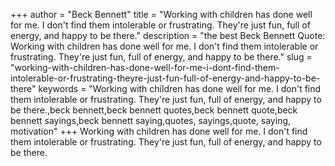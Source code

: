 +++
author = "Beck Bennett"
title = "Working with children has done well for me. I don't find them intolerable or frustrating. They're just fun, full of energy, and happy to be there."
description = "the best Beck Bennett Quote: Working with children has done well for me. I don't find them intolerable or frustrating. They're just fun, full of energy, and happy to be there."
slug = "working-with-children-has-done-well-for-me-i-dont-find-them-intolerable-or-frustrating-theyre-just-fun-full-of-energy-and-happy-to-be-there"
keywords = "Working with children has done well for me. I don't find them intolerable or frustrating. They're just fun, full of energy, and happy to be there.,beck bennett,beck bennett quotes,beck bennett quote,beck bennett sayings,beck bennett saying,quotes, sayings,quote, saying, motivation"
+++
Working with children has done well for me. I don't find them intolerable or frustrating. They're just fun, full of energy, and happy to be there.
